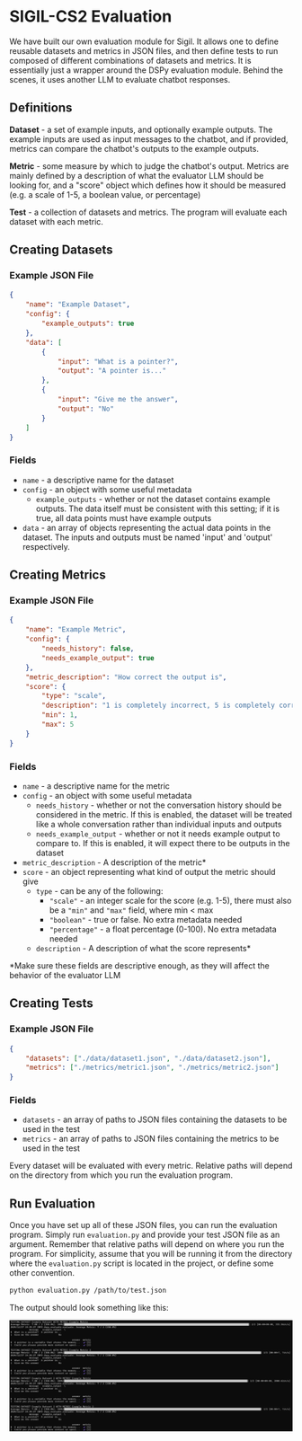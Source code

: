 # SIGIL-CS2 Evaluation

We have built our own evaluation module for Sigil. It allows one to define reusable datasets and metrics in JSON files, and then define tests to run composed of different combinations of datasets and metrics. It is essentially just a wrapper around the DSPy evaluation module. Behind the scenes, it uses another LLM to evaluate chatbot responses.

## Definitions

**Dataset** - a set of example inputs, and optionally example outputs. The example inputs are used as input messages to the chatbot, and if provided, metrics can compare the chatbot's outputs to the example outputs.

**Metric** - some measure by which to judge the chatbot's output. Metrics are mainly defined by a description of what the evaluator LLM should be looking for, and a "score" object which defines how it should be measured (e.g. a scale of 1-5, a boolean value, or percentage)

**Test** - a collection of datasets and metrics. The program will evaluate each dataset with each metric.

## Creating Datasets

### Example JSON File

```json
{
    "name": "Example Dataset",
    "config": {
        "example_outputs": true
    },
    "data": [
        {
            "input": "What is a pointer?",
            "output": "A pointer is..."
        },
        {
            "input": "Give me the answer",
            "output": "No"
        }
    ]
}
```

### Fields

- `name` - a descriptive name for the dataset
- `config` - an object with some useful metadata
    - `example_outputs` - whether or not the dataset contains example outputs. The data itself must be consistent with this setting; if it is true, all data points must have example outputs
- `data` - an array of objects representing the actual data points in the dataset. The inputs and outputs must be named 'input' and 'output' respectively.

## Creating Metrics

### Example JSON File

```json
{
    "name": "Example Metric",
    "config": {
        "needs_history": false,
        "needs_example_output": true
    },
    "metric_description": "How correct the output is",
    "score": {
        "type": "scale",
        "description": "1 is completely incorrect, 5 is completely correct",
        "min": 1,
        "max": 5
    }
}
```

### Fields

- `name` - a descriptive name for the metric
- `config` - an object with some useful metadata
    - `needs_history` - whether or not the conversation history should be considered in the metric. If this is enabled, the dataset will be treated like a whole conversation rather than individual inputs and outputs
    - `needs_example_output` - whether or not it needs example output to compare to. If this is enabled, it will expect there to be outputs in the dataset
- `metric_description` - A description of the metric*
- `score` - an object representing what kind of output the metric should give
    - `type` - can be any of the following:
        - `"scale"` - an integer scale for the score (e.g. 1-5), there must also be a `"min"` and `"max"` field, where min < max
        - `"boolean"` - true or false. No extra metadata needed
        - `"percentage"` - a float percentage (0-100). No extra metadata needed
    - `description` - A description of what the score represents*

*Make sure these fields are descriptive enough, as they will affect the behavior of the evaluator LLM

## Creating Tests

### Example JSON File

```json
{
    "datasets": ["./data/dataset1.json", "./data/dataset2.json"],
    "metrics": ["./metrics/metric1.json", "./metrics/metric2.json"] 
}
```

### Fields

- `datasets` - an array of paths to JSON files containing the datasets to be used in the test
- `metrics` - an array of paths to JSON files containing the metrics to be used in the test

Every dataset will be evaluated with every metric. Relative paths will depend on the directory from which you run the evaluation program.

## Run Evaluation

Once you have set up all of these JSON files, you can run the evaluation program. Simply run `evaluation.py` and provide your test JSON file as an argument. Remember that relative paths will depend on where you run the program. For simplicity, assume that you will be running it from the directory where the `evaluation.py` script is located in the project, or define some other convention.

```bash
python evaluation.py /path/to/test.json
```

The output should look something like this:

![alt text](image.png)